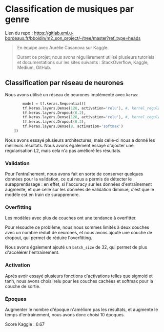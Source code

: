 # Classification de musiques par genre

Lien du repo : https://gitlab.emi.u-bordeaux.fr/bboidin/m2_son_project/-/tree/master?ref_type=heads

> En équipe avec Aurélie Casanova sur Kaggle.
>
> Durant ce projet, nous avons régulièrement utilisé plusieurs tutoriels et documentations sur les sites suivants :
> StackOverflow, Kaggle, Medium, GitHub.

## Classification par réseau de neurones

Nous avons utilisé un réseau de neurones implémenté avec `keras`:

```python
        model = tf.keras.Sequential([
        tf.keras.layers.Dense(128, activation='relu'), #, kernel_regularizer=tf.keras.regularizers.l2(0.001)),
        tf.keras.layers.Dropout(0.2),
        tf.keras.layers.Dense(128, activation='relu'), #, kernel_regularizer=tf.keras.regularizers.l2(0.001)),
        tf.keras.layers.Dropout(0.2),
        tf.keras.layers.Dense(8, activation='softmax')
    ])
```

Nous avons essayé plusieurs architectures, mais celle-ci nous a donné les meilleurs résultats. Nous avons également essayé d'ajouter une régularisation L2, mais cela n'a pas amélioré les résultats.

### Validation

Pour l'entraînement, nous avons fait en sorte de conserver quelques données pour la validation, ce qui nous a permis de détecter le surapprentissage : en effet, si l'accuracy sur les données d'entraînement augmente, et que celle sur les données de validation diminue, c'est que le modèle est en train de surapprendre.

### Overfitting

Les modèles avec plus de couches ont une tendance à overfitter.

Pour résoudre ce problème, nous nous sommes limités à deux couches avec un nombre réduit de neurones, et nous avons ajouté une couche de dropout, qui permet de réduire l'overfitting.

Nous avons également ajouté un `batch_size` de 32, qui permet de plus d'accélérer l'entraînement.

### Activation

Après avoir essayé plusieurs fonctions d'activations telles que sigmoid et tanh, nous avons choisi relu pour les couches cachées et softmax pour la couche de sortie.

### Époques

Augmenter le nombre d'époque n'améliore pas les résultats, et augmente le temps d'entraînement, nous avons donc choisi 10 époques. 

Score Kaggle : 0.67
